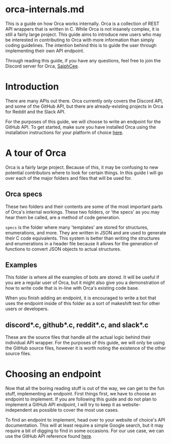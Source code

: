 # orca-internals.md
This is a guide on how Orca works internally. Orca is a collection of
REST API wrappers that is written in C. While Orca is not insanely complex,
it is still a fairly large project. This guide aims to introduce new users
who may be interested in contributing to Orca with more information than
simply coding guidelines. The intention behind this is to guide the user
through implementing their own API endpoint.

Through reading this guide, if you have any questions, feel free to join the
Discord server for Orca, [SaiphCee](https://discord.gg/evbfgCUtSW).

# Introduction
There are many APIs out there. Orca currently only covers the Discord API,
and some of the GitHub API, but there are already-existing projects in Orca
for Reddit and the Slack API.

For the purposes of this guide, we will choose to write an endpoint for the
GitHub API. To get started, make sure you have installed Orca using the
installation instructions for your platform of choice [here](https://github.com/cee-studio/orca).

# A tour of Orca
Orca is a fairly large project. Because of this, it may be confusing to new
potential contributors where to look for certain things. In this guide I will
go over each of the major folders and files that will be used for.

## Orca specs
These two folders and their contents are some of the most important parts of
Orca's internal workings. These two folders, or 'the specs' as you may hear
them be called, are a method of code generation.

``specs`` is the folder where many 'templates' are stored for structures,
enumerations, and more. They are written in JSON and are used to generate their
C code equivalents. This system is better than writing the structures and
enumerations in a header file because it allows for the generation of functions
to convert JSON objects to actual structures.

## Examples
This folder is where all the examples of bots are stored. It will be useful if
you are a regular user of Orca, but it might also give you a demonstration of
how to write code that is in-line with Orca's existing code base.

When you finish adding an endpoint, it is encouraged to write a bot that uses
the endpoint inside of this folder as a sort of makeshift test for other users
or developers.

## discord*.c, github*.c, reddit*.c, and slack*.c
These are the source files that handle all the actual logic behind their individual
API wrapper. For the purposes of this guide, we will only be using the GitHub
source files, however it is worth noting the existence of the other source files.

# Choosing an endpoint
Now that all the boring reading stuff is out of the way, we can get to the fun
stuff, implementing an endpoint. First things first, we have to choose an endpoint
to implement. If you are following this guide and do not plan to implement a
GitHub API endpoint, I will try to keep it as website-independent as possible to
cover the most use cases.

To find an endpoint to implement, head over to your website of choice's API
documentation. This will at least require a simple Google search, but it may
require a bit of digging to find in some occasions. For our use case, we can use
the GitHub API reference found [here](https://docs.github.com/en/rest/reference).
